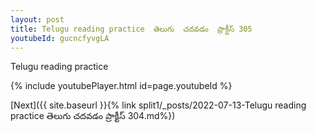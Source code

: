 ```yaml
---
layout: post
title: Telugu reading practice  తెలుగు  చదవడం  ప్రాక్టీస్ 305
youtubeId: gucncfyvgLA
---
```

 
 
Telugu reading practice
 
 
 
 
 


{% include youtubePlayer.html id=page.youtubeId %}
 
[Next]({{ site.baseurl }}{% link  split1/_posts/2022-07-13-Telugu reading practice  తెలుగు  చదవడం  ప్రాక్టీస్ 304.md%})
 
